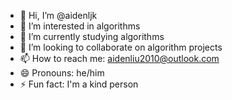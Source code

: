 - 👋 Hi, I’m @aidenljk
- 👀 I’m interested in algorithms
- 🌱 I’m currently studying algorithms
- 💞️ I’m looking to collaborate on algorithm projects
- 📫 How to reach me: [aidenliu2010@outlook.com](mailto:aidenliu2010@outlook.com)
- 😄 Pronouns: he/him
- ⚡ Fun fact: I'm a kind person

<!---
aidenljk/aidenljk is a ✨ special ✨ repository because its `README.md` (this file) appears on your GitHub profile.
You can click the Preview link to take a look at your changes.
--->
